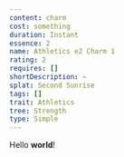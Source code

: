 ```yaml
---
content: charm
cost: something
duration: Instant
essence: 2
name: Athletics e2 Charm 1
rating: 2
requires: []
shortDescription: ~
splat: Second Sunrise
tags: []
trait: Athletics
tree: Strength
type: Simple
---
```


Hello **world**!
